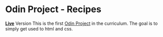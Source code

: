 # Odin Project - Recipes
[**Live**](https://turshus.github.io/odin-proj-recipes/) Version
This is the first [Odin Project](https://www.theodinproject.com/) in the curriculum.  The goal is to simply get used to html and css.